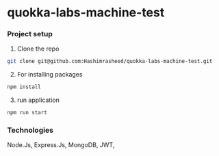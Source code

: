 # quokka-labs-machine-test

### Project setup

1. Clone the repo
 ```sh
 git clone git@github.com:Hashimrasheed/quokka-labs-machine-test.git
 ```
2. For installing packages
  ```sh
  npm install
  ```
3. run application
  ```sh
  npm run start
  ```

### Technologies
Node.Js, Express.Js, MongoDB, JWT,
